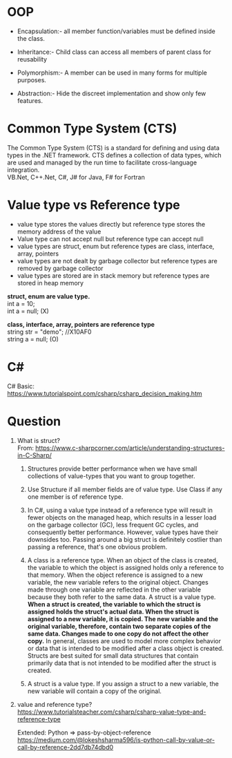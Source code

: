 # OOP
* Encapsulation:- all member function/variables must be defined inside the class.

* Inheritance:- Child class can access all members of parent class for reusability

* Polymorphism:- A member can be used in many forms for multiple purposes.

* Abstraction:- Hide the discreet implementation and show only few features.

# Common Type System (CTS)
The Common Type System (CTS) is a standard for defining and using data types in the .NET framework. CTS defines a collection of data types, which are used and managed by the run time to facilitate cross-language integration.  
VB.Net, C++.Net, C#, J# for Java, F# for Fortran

# Value type vs Reference type

* value type stores the values directly but reference type stores the memory address of the value
* Value type can not accept null but reference type can accept null
* value types are struct, enum but reference  types are class, interface, array, pointers
* value types are not dealt by garbage collector but reference types are removed by garbage collector
* value types are stored are in stack memory but reference types are stored in heap memory

**struct, enum are value type.**  
int a = 10;  
int a = null; (X)

**class, interface, array, pointers are reference type**  
string str = "demo"; //X10AF0  
string a = null; (O)

# C#
C# Basic: https://www.tutorialspoint.com/csharp/csharp_decision_making.htm

# Question

1. What is struct?  
    From: https://www.c-sharpcorner.com/article/understanding-structures-in-C-Sharp/  
    
    1. Structures provide better performance when we have small collections of value-types that you want to group together.
 
    2. Use Structure if all member fields are of value type. Use Class if any one member is of reference type.
 
    3. In C#, using a value type instead of a reference type will result in fewer objects on the managed heap, which results in a lesser load on the garbage collector (GC), less frequent GC cycles, and consequently better performance. However, value types have their downsides too. Passing around a big struct is definitely costlier than passing a reference, that's one obvious problem.
 
    4. A class is a reference type. When an object of the class is created, the variable to which the object is assigned holds only a reference to that memory. When the object reference is assigned to a new variable, the new variable refers to the original object. Changes made through one variable are reflected in the other variable because they both refer to the same data. A struct is a value type. **When a struct is created, the variable to which the struct is assigned holds the struct's actual data. When the struct is assigned to a new variable, it is copied. The new variable and the original variable, therefore, contain two separate copies of the same data. Changes made to one copy do not affect the other copy.** In general, classes are used to model more complex behavior or data that is intended to be modified after a class object is created. Structs are best suited for small data structures that contain primarily data that is not intended to be modified after the struct is created.
 
    5. A struct is a value type. If you assign a struct to a new variable, the new variable will contain a copy of the original.

2. value and reference type?  
    https://www.tutorialsteacher.com/csharp/csharp-value-type-and-reference-type  
    
    Extended: Python => pass-by-object-reference  
    https://medium.com/@lokeshsharma596/is-python-call-by-value-or-call-by-reference-2dd7db74dbd0


